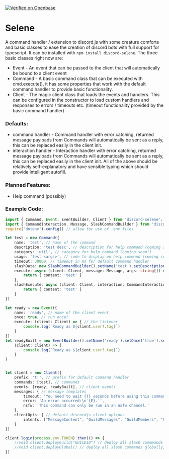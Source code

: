 [![Verified on Openbase](https://badges.openbase.com/js/verified/discord-selene.svg?token=YdLWVKRmZ61sJG78Zy49qSs4YfNwi29muM4KjCnz3pY=)](https://openbase.com/js/discord-selene?utm_source=embedded&amp;utm_medium=badge&amp;utm_campaign=rate-badge)

# Selene
A command handler / extension to discord.js with some creature comforts and basic classes to ease the creation of discord bots with full support for typescript.
It can be installed with `npm install discord-selene`.
The three basic classes right now are:
* Event - An event that can be passed to the client that will automatically be bound to a client event
* Command - A basic command class that can be executed with cmd.execute(), it has some properties that work with the default command handler to provide basic functionality.
* Client - The magic client class that loads the events and handlers. This can be configured in the constructor to load custom handlers and responses to errors / timeouts etc. (timeout functionality provided by the basic command handler)

### Defaults:
* command handler - Command handler with error catching, returned message payloads from Commands will automatically be sent as a reply, this can be replaced easily in the client init.
* interaction handler - Interaction handler with error catching, returned message payloads from Commands will automatically be sent as a reply, this can be replaced easily in the client init.
All of the above should be relatively self-explanatory and have sensible typing which should provide intelligent autofill.

### Planned Features:
* Help command (possibly)

### Example Code:
```ts
import { Command, Event, EventBuilder, Client } from 'discord-selene';
import { CommandInteraction, Message, SlashCommandBuilder } from 'discord.js';
require('dotenv').config() // allow for use of .env files

let test = new Command({
	name: 'test', // name of the command
	description: 'test desc', // description for help command (coming soon!)
	category: 'util', // category for help command (coming soon!)
	usage: 'test <args>', // code to display on help command (coming soon!)
	timeout: 30000, // timeout in ms for default command handler
	slashData: new SlashCommandBuilder().setName('test').setDescription('test desc'), // optional data, adds slash command
	execute: async (client: Client, message: Message, args: string[]) => { // function to call when command is triggered
		return { content: 'test' }
	},
	slashExecute: async (client: Client, interaction: CommandInteraction) => { // function to call when slash command is triggered
		return { content: 'test' }
	}
})

let ready = new Event({
	name: 'ready', // name of the client event
	once: true, // run once?
	execute: (client: Client) => { // the listener
		console.log(`Ready as ${client.user?.tag}`)
	}
})
let readyBuilt = new EventBuilder().setName('ready').setOnce('true').setExecute(
	(client: Client) => {
		console.log(`Ready as ${client.user?.tag}`)
	}
)


let client = new Client({
	prefix: 't!', // prefix for default command handler
	commands: [test], // commands
	events: [ready, readyBuilt], // client events
	messages: { // message templates
		timeout: 'You need to wait {T} seconds before using this command again.',
		error: 'An error occurred:\n`{E}.`',
		nsfw: 'This command can only be run in an nsfw channel.'
	},
	clientOpts: { // default discordjs client options
		intents: ["MessageContent", "GuildMessages", "GuildMembers", "Guilds"]
	}
})

client.login(process.env.TOKEN).then(() => {
	//void client.deployGuild("GUILDID") // deploy all slash commmands to a specific guild
    //void client.deployGlobal() // deploy all slash commands globally, may take up to 1 hour to propagate
})

```
